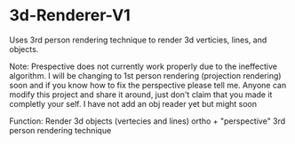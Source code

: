 # 3d-Renderer-V1
Uses 3rd person rendering technique to render 3d verticies, lines, and objects.

Note:
Prespective does not currently work properly due to the ineffective algorithm.
I will be changing to 1st person rendering (projection rendering) soon and if you know how to fix the perspective please tell me.
Anyone can modify this project and share it around, just don't claim that you made it completly your self.
I have not add an obj reader yet but might soon

Function:
Render 3d objects (vertecies and lines)
ortho + "perspective"
3rd person rendering technique
